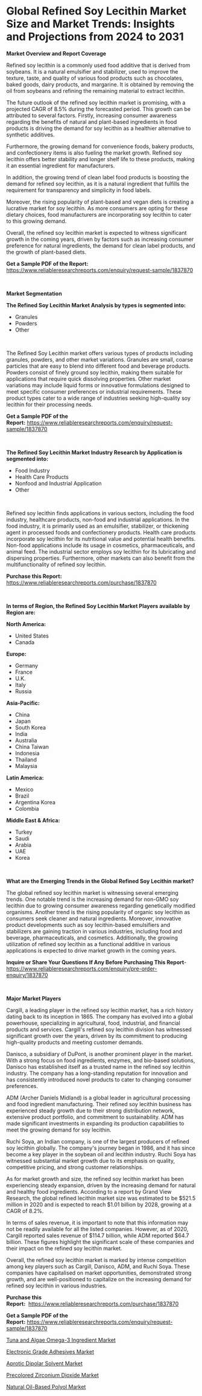 <p><h1>Global Refined Soy Lecithin Market Size and Market Trends: Insights and Projections from 2024 to 2031</h1></p><p><strong>Market Overview and Report Coverage</strong></p>
<p><p>Refined soy lecithin is a commonly used food additive that is derived from soybeans. It is a natural emulsifier and stabilizer, used to improve the texture, taste, and quality of various food products such as chocolates, baked goods, dairy products, and margarine. It is obtained by removing the oil from soybeans and refining the remaining material to extract lecithin.</p><p>The future outlook of the refined soy lecithin market is promising, with a projected CAGR of 8.5% during the forecasted period. This growth can be attributed to several factors. Firstly, increasing consumer awareness regarding the benefits of natural and plant-based ingredients in food products is driving the demand for soy lecithin as a healthier alternative to synthetic additives.</p><p>Furthermore, the growing demand for convenience foods, bakery products, and confectionery items is also fueling the market growth. Refined soy lecithin offers better stability and longer shelf life to these products, making it an essential ingredient for manufacturers.</p><p>In addition, the growing trend of clean label food products is boosting the demand for refined soy lecithin, as it is a natural ingredient that fulfills the requirement for transparency and simplicity in food labels.</p><p>Moreover, the rising popularity of plant-based and vegan diets is creating a lucrative market for soy lecithin. As more consumers are opting for these dietary choices, food manufacturers are incorporating soy lecithin to cater to this growing demand.</p><p>Overall, the refined soy lecithin market is expected to witness significant growth in the coming years, driven by factors such as increasing consumer preference for natural ingredients, the demand for clean label products, and the growth of plant-based diets.</p></p>
<p><strong>Get a Sample PDF of the Report:</strong> <a href="https://www.reliableresearchreports.com/enquiry/request-sample/1837870">https://www.reliableresearchreports.com/enquiry/request-sample/1837870</a></p>
<p>&nbsp;</p>
<p><strong>Market Segmentation</strong></p>
<p><strong>The Refined Soy Lecithin Market Analysis by types is segmented into:</strong></p>
<p><ul><li>Granules</li><li>Powders</li><li>Other</li></ul></p>
<p>&nbsp;</p>
<p><p>The Refined Soy Lecithin market offers various types of products including granules, powders, and other market variations. Granules are small, coarse particles that are easy to blend into different food and beverage products. Powders consist of finely ground soy lecithin, making them suitable for applications that require quick dissolving properties. Other market variations may include liquid forms or innovative formulations designed to meet specific consumer preferences or industrial requirements. These product types cater to a wide range of industries seeking high-quality soy lecithin for their processing needs.</p></p>
<p><strong>Get a Sample PDF of the Report:</strong>&nbsp;<a href="https://www.reliableresearchreports.com/enquiry/request-sample/1837870">https://www.reliableresearchreports.com/enquiry/request-sample/1837870</a></p>
<p>&nbsp;</p>
<p><strong>The Refined Soy Lecithin Market Industry Research by Application is segmented into:</strong></p>
<p><ul><li>Food Industry</li><li>Health Care Products</li><li>Nonfood and Industrial Application</li><li>Other</li></ul></p>
<p>&nbsp;</p>
<p><p>Refined soy lecithin finds applications in various sectors, including the food industry, healthcare products, non-food and industrial applications. In the food industry, it is primarily used as an emulsifier, stabilizer, or thickening agent in processed foods and confectionery products. Health care products incorporate soy lecithin for its nutritional value and potential health benefits. Non-food applications include its usage in cosmetics, pharmaceuticals, and animal feed. The industrial sector employs soy lecithin for its lubricating and dispersing properties. Furthermore, other markets can also benefit from the multifunctionality of refined soy lecithin.</p></p>
<p><strong>Purchase this Report:</strong>&nbsp; <a href="https://www.reliableresearchreports.com/purchase/1837870">https://www.reliableresearchreports.com/purchase/1837870</a></p>
<p>&nbsp;</p>
<p><strong>In terms of Region, the Refined Soy Lecithin Market Players available by Region are:</strong></p>
<p>
    <p> <strong> North America: </strong>
        <ul>
            <li>United States</li>
            <li>Canada</li>
        </ul>
        </p> 
    <p> <strong> Europe: </strong>
        <ul>
            <li>Germany</li>
            <li>France</li>
            <li>U.K.</li>
            <li>Italy</li>
            <li>Russia</li>
        </ul>
        </p> 
    <p> <strong> Asia-Pacific: </strong>
        <ul>
            <li>China</li>
            <li>Japan</li>
            <li>South Korea</li>
            <li>India</li>
            <li>Australia</li>
            <li>China Taiwan</li>
            <li>Indonesia</li>
            <li>Thailand</li>
            <li>Malaysia</li>
        </ul>
        </p> 
    <p> <strong> Latin America: </strong>
        <ul>
            <li>Mexico</li>
            <li>Brazil</li>
            <li>Argentina Korea</li>
            <li>Colombia</li>
        </ul>
        </p> 
    <p> <strong> Middle East & Africa: </strong>
        <ul>
            <li>Turkey</li>
            <li>Saudi</li>
            <li>Arabia</li>
            <li>UAE</li>
            <li>Korea</li>
        </ul>
    </p>
    </p>
<p>&nbsp;</p>
<p><strong>What are the Emerging Trends in the Global Refined Soy Lecithin market?</strong></p>
<p><p>The global refined soy lecithin market is witnessing several emerging trends. One notable trend is the increasing demand for non-GMO soy lecithin due to growing consumer awareness regarding genetically modified organisms. Another trend is the rising popularity of organic soy lecithin as consumers seek cleaner and natural ingredients. Moreover, innovative product developments such as soy lecithin-based emulsifiers and stabilizers are gaining traction in various industries, including food and beverage, pharmaceuticals, and cosmetics. Additionally, the growing utilization of refined soy lecithin as a functional additive in various applications is expected to drive market growth in the coming years.</p></p>
<p><strong>Inquire or Share Your Questions If Any Before Purchasing This Report</strong>- <a href="https://www.reliableresearchreports.com/enquiry/pre-order-enquiry/1837870">https://www.reliableresearchreports.com/enquiry/pre-order-enquiry/1837870</a></p>
<p>&nbsp;</p>
<p><strong>Major Market Players</strong></p>
<p><p>Cargill, a leading player in the refined soy lecithin market, has a rich history dating back to its inception in 1865. The company has evolved into a global powerhouse, specializing in agricultural, food, industrial, and financial products and services. Cargill's refined soy lecithin division has witnessed significant growth over the years, driven by its commitment to producing high-quality products and meeting customer demands.</p><p>Danisco, a subsidiary of DuPont, is another prominent player in the market. With a strong focus on food ingredients, enzymes, and bio-based solutions, Danisco has established itself as a trusted name in the refined soy lecithin industry. The company has a long-standing reputation for innovation and has consistently introduced novel products to cater to changing consumer preferences.</p><p>ADM (Archer Daniels Midland) is a global leader in agricultural processing and food ingredient manufacturing. Their refined soy lecithin business has experienced steady growth due to their strong distribution network, extensive product portfolio, and commitment to sustainability. ADM has made significant investments in expanding its production capabilities to meet the growing demand for soy lecithin.</p><p>Ruchi Soya, an Indian company, is one of the largest producers of refined soy lecithin globally. The company's journey began in 1986, and it has since become a key player in the soybean oil and lecithin industry. Ruchi Soya has witnessed substantial market growth due to its emphasis on quality, competitive pricing, and strong customer relationships.</p><p>As for market growth and size, the refined soy lecithin market has been experiencing steady expansion, driven by the increasing demand for natural and healthy food ingredients. According to a report by Grand View Research, the global refined lecithin market size was estimated to be $521.5 million in 2020 and is expected to reach $1.01 billion by 2028, growing at a CAGR of 8.2%.</p><p>In terms of sales revenue, it is important to note that this information may not be readily available for all the listed companies. However, as of 2020, Cargill reported sales revenue of $114.7 billion, while ADM reported $64.7 billion. These figures highlight the significant scale of these companies and their impact on the refined soy lecithin market.</p><p>Overall, the refined soy lecithin market is marked by intense competition among key players such as Cargill, Danisco, ADM, and Ruchi Soya. These companies have capitalised on market opportunities, demonstrated strong growth, and are well-positioned to capitalize on the increasing demand for refined soy lecithin in various industries.</p></p>
<p><strong>Purchase this Report:</strong>&nbsp;&nbsp;<a href="https://www.reliableresearchreports.com/purchase/1837870">https://www.reliableresearchreports.com/purchase/1837870</a></p>
<p></p>
<p><strong>Get a Sample PDF of the Report:</strong>&nbsp;<a href="https://www.reliableresearchreports.com/enquiry/request-sample/1837870">https://www.reliableresearchreports.com/enquiry/request-sample/1837870</a></p>
<p><p><a href="https://github.com/AKSHATREPORTPRIME/Market-Research-Report-List-2/blob/main/tuna-and-algae-omega-3-ingredient-market.md">Tuna and Algae Omega-3 Ingredient Market</a></p><p><a href="https://github.com/YashRP12/Market-Research-Report-List-2/blob/main/electronic-grade-adhesives-market.md">Electronic Grade Adhesives Market</a></p><p><a href="https://github.com/Chiragrp26/Market-Research-Report-List-2/blob/main/aprotic-dipolar-solvent-market.md">Aprotic Dipolar Solvent Market</a></p><p><a href="https://github.com/Chiragrp25/Market-Research-Report-List-2/blob/main/precolored-zirconium-dioxide-market.md">Precolored Zirconium Dioxide Market</a></p><p><a href="https://github.com/santosh758595/Market-Research-Report-List-2/blob/main/natural-oil-based-polyol-market.md">Natural Oil-Based Polyol Market</a></p></p>